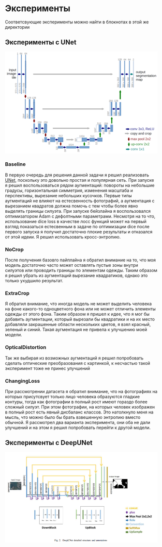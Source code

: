 # Эксперименты

Соответсвующие эксперименты можно найти в блокнотах в этой же директории

## Эксперименты с UNet

![](UNet.png)

### Baseline
В первую очередь для решения данной задачи я решил реализовать [UNet](https://arxiv.org/abs/1505.04597), поскольку это довольно простая и популярная сеть.
При запуске я решил воспользоваться рядом аугментаций: повороты на небольшие градусы, горизонтальная симметрия, изменения масштаба и перспективы, вырезание
небольших кусочков. Первые типы аугментаций не влияют на естесвенность фотографий, а аугментация с вырезанием квадратов должна помочь с тем чтобы более явно
выделять границы силуэта. При запуске бейзлайна я воспользовался оптимизатором Adam c дефолтными параметрами. Несмотря на то что, использование dice loss в 
качестве лосс функций может на первый взгляд показаться естесвенным в задаче по оптимизации dice после первого запуска я получил достаточно плохие результаты
и отказался от этой идеии. Я решил использовать кросс-энтропию.

### NoCrop
После получения базовго пайплайна я обратил внимание на то, что моя модель достаточно часто может оставлять пустые зоны внутри силуэтов или проводить границы 
по элементам одежды. Таким образом я решил убрать из аугментаций вырезание квадратиков, однако это только ухудшило результат.

### ExtraCrop
Я обратил внимание, что иногда модель не может выделить человека на фоне какого-то одноцветного фона или не может отличить элементы одежды от этого фона.
Таким образом я пришел к идее, что я мог бы добавить аугментации, который вырезали бы квадратики и на их место добавляли закрашенные области нескольких цветов,
я взял красный, зеленый и синий. Такая аугментация не привела к улучшению моей модели.

### OpticalDistortion
Так же выбирая из возможных аугментаций я решил попробовать сделать оптические преобразования с картинкой, к несчастью такой эксперимент тоже не принес 
улучшений

### ChangingLoss
При рассмотрении датасета я обратил внимание, что на фотографиях на которых присутсвует только лицо человека образуются гладкие контуры, тогда как 
фотографии в полный рост имеют гораздо более сложный силуэт. При этом фотографии, на которых человек изображен в полный рост есть явный дисбаланс классов.
Это натолкнуло меня на мысль, что можно было бы брать взвешенную энтропию вместо обычной. Я рассмотрел два варианта эксперимента, они оба не дали 
улучшений и на этом я решил попробовать перейти к другой модели.


## Эксперименты с DeepUNet

![](DeepUNet.png)
